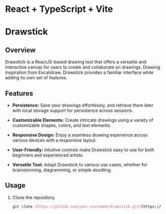# React + TypeScript + Vite
# Drawstick

## Overview

Drawstick is a ReactJS-based drawing tool that offers a versatile and interactive canvas for users to create and collaborate on drawings. Drawing inspiration from Excalidraw, Drawstick provides a familiar interface while adding its own set of features.

## Features

- **Persistence:** Save your drawings effortlessly, and retrieve them later with local storage support for persistence across sessions.

- **Customizable Elements:** Create intricate drawings using a variety of customizable shapes, colors, and text elements.

- **Responsive Design:** Enjoy a seamless drawing experience across various devices with a responsive layout.

- **User-Friendly:** Intuitive controls make Drawstick easy to use for both beginners and experienced artists.

- **Versatile Tool:** Adapt Drawstick to various use cases, whether for brainstorming, diagramming, or simple doodling.

## Usage

1. Clone the repository.
   ```bash
   git clone [https://github.com/your-username/drawstick.git](https://github.com/vijay5599/new-drawstick.git)https://github.com/vijay5599/new-drawstick.git
